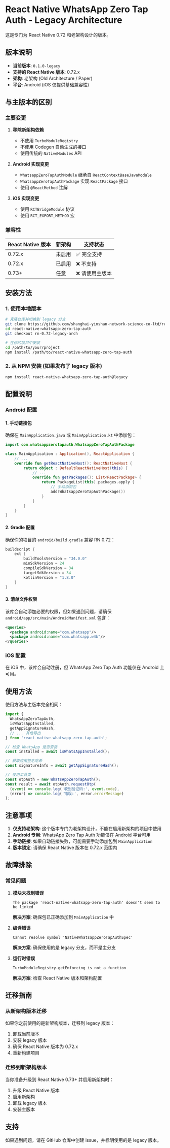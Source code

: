 # React Native WhatsApp Zero Tap Auth - Legacy Architecture

这是专门为 React Native 0.72 和老架构设计的版本。

## 版本说明

- **当前版本**: `0.1.0-legacy`
- **支持的 React Native 版本**: 0.72.x
- **架构**: 老架构 (Old Architecture / Paper)
- **平台**: Android (iOS 仅提供基础兼容性)

## 与主版本的区别

### 主要变更

1. **移除新架构依赖**
   - 不使用 `TurboModuleRegistry`
   - 不使用 Codegen 自动生成的接口
   - 使用传统的 `NativeModules` API

2. **Android 实现变更**
   - `WhatsappZeroTapAuthModule` 继承自 `ReactContextBaseJavaModule`
   - `WhatsappZeroTapAuthPackage` 实现 `ReactPackage` 接口
   - 使用 `@ReactMethod` 注解

3. **iOS 实现变更**
   - 使用 `RCTBridgeModule` 协议
   - 使用 `RCT_EXPORT_METHOD` 宏

### 兼容性

| React Native 版本 | 新架构 | 支持状态 |
|------------------|-------|---------|
| 0.72.x | 未启用 | ✅ 完全支持 |
| 0.72.x | 已启用 | ❌ 不支持 |
| 0.73+ | 任意 | ❌ 请使用主版本 |

## 安装方法

### 1. 使用本地版本

```bash
# 克隆仓库并切换到 legacy 分支
git clone https://github.com/shanghai-yinshan-network-science-co-ltd/react-native-whatsapp-zero-tap-auth.git
cd react-native-whatsapp-zero-tap-auth
git checkout rn-0.72-legacy-arch

# 在你的项目中安装
cd /path/to/your/project
npm install /path/to/react-native-whatsapp-zero-tap-auth
```

### 2. 从 NPM 安装 (如果发布了 legacy 版本)

```bash
npm install react-native-whatsapp-zero-tap-auth@legacy
```

## 配置说明

### Android 配置

#### 1. 手动链接包
确保在 `MainApplication.java` 或 `MainApplication.kt` 中添加包：

```kotlin
import com.whatsappzerotapauth.WhatsappZeroTapAuthPackage

class MainApplication : Application(), ReactApplication {
    // ...
    override fun getReactNativeHost(): ReactNativeHost {
        return object : DefaultReactNativeHost(this) {
            // ...
            override fun getPackages(): List<ReactPackage> {
                return PackageList(this).packages.apply {
                    // 手动添加包
                    add(WhatsappZeroTapAuthPackage())
                }
            }
        }
    }
}
```

#### 2. Gradle 配置
确保你的项目的 `android/build.gradle` 兼容 RN 0.72：

```gradle
buildscript {
    ext {
        buildToolsVersion = "34.0.0"
        minSdkVersion = 24
        compileSdkVersion = 34
        targetSdkVersion = 34
        kotlinVersion = "1.8.0"
    }
}
```

#### 3. 清单文件权限
该库会自动添加必要的权限，但如果遇到问题，请确保 `android/app/src/main/AndroidManifest.xml` 包含：

```xml
<queries>
  <package android:name="com.whatsapp"/>
  <package android:name="com.whatsapp.w4b"/>
</queries>
```

### iOS 配置

在 iOS 中，该库会自动注册，但 WhatsApp Zero Tap Auth 功能仅在 Android 上可用。

## 使用方法

使用方法与主版本完全相同：

```typescript
import {
  WhatsAppZeroTapAuth,
  isWhatsAppInstalled,
  getAppSignatureHash,
  // ... 其他导出
} from 'react-native-whatsapp-zero-tap-auth';

// 检查 WhatsApp 是否安装
const installed = await isWhatsAppInstalled();

// 获取应用签名哈希
const signatureInfo = await getAppSignatureHash();

// 使用工具类
const otpAuth = new WhatsAppZeroTapAuth();
const result = await otpAuth.requestOtp(
  (event) => console.log('收到验证码:', event.code),
  (error) => console.log('错误:', error.errorMessage)
);
```

## 注意事项

1. **仅支持老架构**: 这个版本专门为老架构设计，不能在启用新架构的项目中使用
2. **Android 专用**: WhatsApp Zero Tap Auth 功能仅在 Android 平台可用
3. **手动链接**: 如果自动链接失败，可能需要手动添加包到 `MainApplication`
4. **版本锁定**: 请确保 React Native 版本在 0.72.x 范围内

## 故障排除

### 常见问题

1. **模块未找到错误**
   ```
   The package 'react-native-whatsapp-zero-tap-auth' doesn't seem to be linked
   ```
   
   **解决方案**: 确保包已正确添加到 `MainApplication` 中

2. **编译错误**
   ```
   Cannot resolve symbol 'NativeWhatsappZeroTapAuthSpec'
   ```
   
   **解决方案**: 确保使用的是 legacy 分支，而不是主分支

3. **运行时错误**
   ```
   TurboModuleRegistry.getEnforcing is not a function
   ```
   
   **解决方案**: 检查 React Native 版本和架构配置

## 迁移指南

### 从新架构版本迁移

如果你之前使用的是新架构版本，迁移到 legacy 版本：

1. 卸载当前版本
2. 安装 legacy 版本
3. 确保 React Native 版本为 0.72.x
4. 重新构建项目

### 迁移到新架构版本

当你准备升级到 React Native 0.73+ 并启用新架构时：

1. 升级 React Native 版本
2. 启用新架构
3. 卸载 legacy 版本
4. 安装主版本

## 支持

如果遇到问题，请在 GitHub 仓库中创建 issue，并标明使用的是 legacy 版本。
